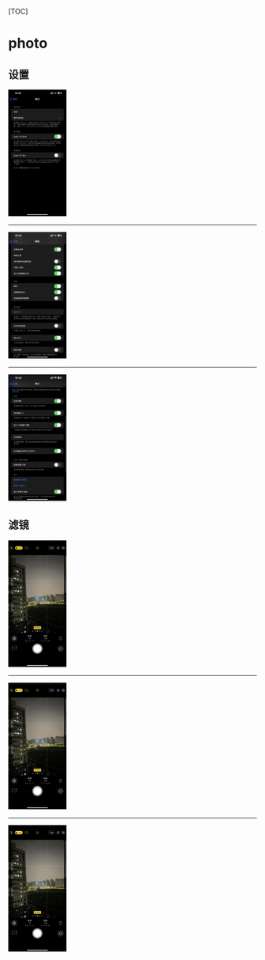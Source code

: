 [TOC]



# photo

## 设置

<img src="https://github.com/congwei614/travelling-guideline/blob/main/image/xihu/shezhi1.png?raw=true" style="zoom: 25%;" />

-----

<img src="https://github.com/congwei614/travelling-guideline/blob/main/image/xihu/shezhi2.png?raw=true" style="zoom: 25%;" />

-----

<img src="https://github.com/congwei614/travelling-guideline/blob/main/image/xihu/shezhi3.png?raw=true" style="zoom: 25%;" />

## 滤镜

<img src="https://github.com/congwei614/travelling-guideline/blob/main/image/xihu/lvjing1.png?raw=true" style="zoom: 25%;" />

-----

<img src="https://github.com/congwei614/travelling-guideline/blob/main/image/xihu/lvjing2.png?raw=true" style="zoom: 25%;" />

-----

<img src="https://github.com/congwei614/travelling-guideline/blob/main/image/xihu/lvjing3.png?raw=true" style="zoom: 25%;" />
